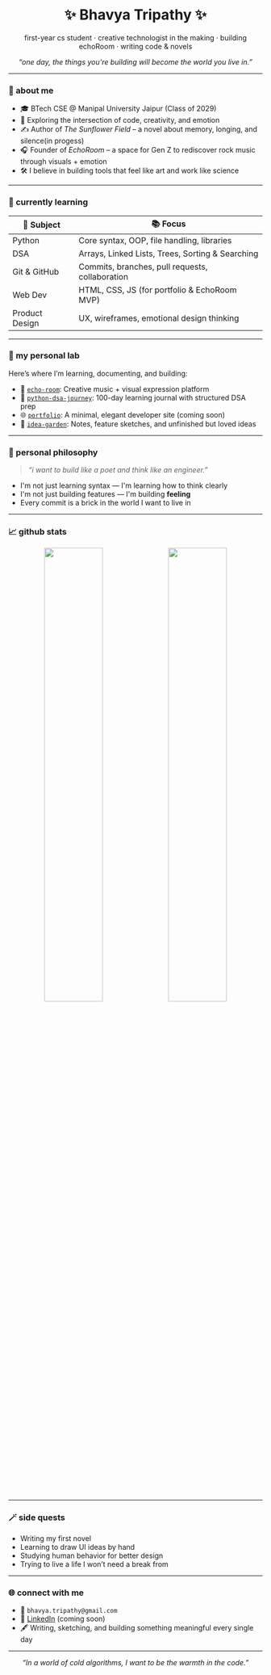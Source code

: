 <h1 align="center">✨ Bhavya Tripathy ✨</h1>
<p align="center">
  first-year cs student · creative technologist in the making · building echoRoom · writing code & novels  
</p>
<p align="center"><i>“one day, the things you're building will become the world you live in.”</i></p>

---

### 🌸 about me
- 🎓 BTech CSE @ Manipal University Jaipur (Class of 2029)
- 🧠 Exploring the intersection of code, creativity, and emotion
- ✍️ Author of *The Sunflower Field* – a novel about memory, longing, and silence(in progess)
- 🎧 Founder of *EchoRoom* – a space for Gen Z to rediscover rock music through visuals + emotion
- 🛠️ I believe in building tools that feel like art and work like science

---

### 🌿 currently learning
| 🧩 Subject | 📚 Focus |
|-----------|----------|
| Python | Core syntax, OOP, file handling, libraries |
| DSA | Arrays, Linked Lists, Trees, Sorting & Searching |
| Git & GitHub | Commits, branches, pull requests, collaboration |
| Web Dev | HTML, CSS, JS (for portfolio & EchoRoom MVP) |
| Product Design | UX, wireframes, emotional design thinking |

---

### 🧪 my personal lab
Here’s where I’m learning, documenting, and building:

- 🔧 [`echo-room`](#): Creative music + visual expression platform  
- 🐍 [`python-dsa-journey`](#): 100-day learning journal with structured DSA prep  
- 🌐 [`portfolio`](#): A minimal, elegant developer site (coming soon)  
- 📓 [`idea-garden`](#): Notes, feature sketches, and unfinished but loved ideas

---

### 🌌 personal philosophy
> *“i want to build like a poet and think like an engineer.”*

- I'm not just learning syntax — I'm learning how to think clearly  
- I'm not just building features — I'm building **feeling**
- Every commit is a brick in the world I want to live in

---

### 📈 github stats

<p align="center">
  <img src="https://github-readme-stats.vercel.app/api?username=bhavya-tripathy&show_icons=true&theme=tokyonight&hide_title=true&hide_border=true" width="48%"/>
  <img src="https://github-readme-streak-stats.herokuapp.com/?user=bhavya-tripathy&theme=tokyonight&hide_border=true" width="48%"/>
</p>

---

### 🪄 side quests
- Writing my first novel
- Learning to draw UI ideas by hand
- Studying human behavior for better design
- Trying to live a life I won’t need a break from

---

### 🌐 connect with me
- 💌 `bhavya.tripathy@gmail.com`
- 🔗 [LinkedIn](#) (coming soon)
- 🖋️ Writing, sketching, and building something meaningful every single day

---

<p align="center"><i>“In a world of cold algorithms, I want to be the warmth in the code.”</i></p>
